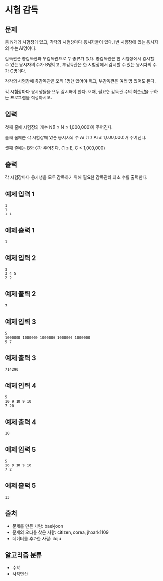 # 시험 감독
## 문제
총 N개의 시험장이 있고, 각각의 시험장마다 응시자들이 있다. i번 시험장에 있는 응시자의 수는 Ai명이다.

감독관은 총감독관과 부감독관으로 두 종류가 있다. 총감독관은 한 시험장에서 감시할 수 있는 응시자의 수가 B명이고, 부감독관은 한 시험장에서 감시할 수 있는 응시자의 수가 C명이다.

각각의 시험장에 총감독관은 오직 1명만 있어야 하고, 부감독관은 여러 명 있어도 된다.

각 시험장마다 응시생들을 모두 감시해야 한다. 이때, 필요한 감독관 수의 최솟값을 구하는 프로그램을 작성하시오.

## 입력
첫째 줄에 시험장의 개수 N(1 ≤ N ≤ 1,000,000)이 주어진다.

둘째 줄에는 각 시험장에 있는 응시자의 수 Ai (1 ≤ Ai ≤ 1,000,000)가 주어진다.

셋째 줄에는 B와 C가 주어진다. (1 ≤ B, C ≤ 1,000,000)

## 출력
각 시험장마다 응시생을 모두 감독하기 위해 필요한 감독관의 최소 수를 출력한다.

## 예제 입력 1 
```
1
1
1 1
```
## 예제 출력 1 
```
1
```
## 예제 입력 2 
```
3
3 4 5
2 2
```
## 예제 출력 2 
```
7
```
## 예제 입력 3 
```
5
1000000 1000000 1000000 1000000 1000000
5 7
```
## 예제 출력 3 
```
714290
```
## 예제 입력 4 
```
5
10 9 10 9 10
7 20
```
## 예제 출력 4 
```
10
```
## 예제 입력 5 
```
5
10 9 10 9 10
7 2
```
## 예제 출력 5 
```
13
```
## 출처
* 문제를 만든 사람: baekjoon
* 문제의 오타를 찾은 사람: citizen, corea, jhpark1109
* 데이터를 추가한 사람: doju
## 알고리즘 분류
* 수학
* 사칙연산